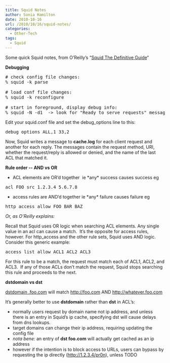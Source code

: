 ```yaml
---
title: Squid Notes
author: Sonia Hamilton
date: 2010-10-16
url: /2010/10/16/squid-notes/
categories:
  - Other-Tech
tags:
  - Squid
---
```

Some quick Squid notes, from O&#8217;Reilly&#8217;s &#8220;[Squid The Definitive Guide][1]&#8220;

<!--more-->

**Debugging**

<pre># check config file changes:
% squid -k parse

# load conf file changes:
% squid -k reconfigure

# start in foreground, display debug info:
% squid -N -d1  -&gt; look for "Ready to serve requests" message</pre>

Edit your squid.conf file and set the debug_options line to this:

<pre>debug_options ALL,1 33,2</pre>

Now, Squid writes a message to **cache.log** for each client request and another for each reply. The messages contain the request method, URI, whether the request/reply is allowed or denied, and the name of the last ACL that matched it.

**Rule order -- AND vs OR**

  * ACL elements are OR&#8217;d together  ie \*any\* success causes success eg

<pre>acl FOO src 1.2.3.4 5.6.7.8</pre>

  * access rules are AND&#8217;d together ie \*any\* failure causes failure eg

<pre>http_access allow FOO BAR BAZ</pre>

*Or, as O&#8217;Reilly explains:*

Recall that Squid uses OR logic when searching ACL elements. Any single value in an acl can cause a match.  It&#8217;s the opposite for access rules, however. For http_access and the other rule sets, Squid uses AND logic. Consider this generic example:

<pre>access_list allow ACL1 ACL2 ACL3</pre>

For this rule to be a match, the request must match each of ACL1, ACL2, and ACL3.  If any of those ACLs don&#8217;t match the request, Squid stops searching this rule and proceeds to the next.

**dstdomain vs dst**

<span style="text-decoration:underline;">dstdomain .foo.com</span> will match <span style="text-decoration:underline;">http://foo.com</span> AND <span style="text-decoration:underline;">http://whatever.foo.com</span>

It&#8217;s generally better to use **dstdomain** rather than **dst** in ACL&#8217;s:

  * normally users request by domain name not ip address, and unless there is an entry in Squid&#8217;s ip cache, specifying dst will cause delays from dns lookups.
  * target domains can change their ip address, requiring updating the config file
  * *nota bene:* an entry of **dst foo.com** will actually get cached as an ip address
  * however if the intention is to block access to URLs, users can bypass by requesting the ip directly (http://1.2.3.4/pr0n), unless TODO

 [1]: http://squidbook.org/
